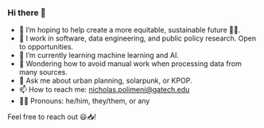 ### Hi there 👋

- 🔭 I’m hoping to help create a more equitable, sustainable future 🌳🌻.
- 💼 I work in software, data engineering, and public policy research. Open to opportunities.
- 🌱 I’m currently learning machine learning and AI.
- 🤔 Wondering how to avoid manual work when processing data from many sources.
- 💬 Ask me about urban planning, solarpunk, or KPOP.
- 📫 How to reach me: nicholas.polimeni@gatech.edu
- 🏳️‍🌈 Pronouns: he/him, they/them, or any

Feel free to reach out 😃📥! 
